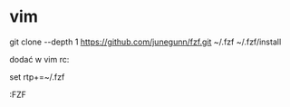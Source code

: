 # vim



git clone --depth 1 https://github.com/junegunn/fzf.git ~/.fzf
~/.fzf/install



dodać w vim rc:

set rtp+=~/.fzf


:FZF
